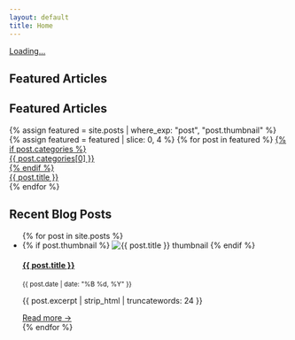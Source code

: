```yaml
---
layout: default
title: Home
---
```


<!-- Rotating headline (Flash News) -->
<div class="featured-rotator">
  <a id="featured-rotator-link" href="#">
    <span id="featured-rotator-text">Loading...</span>
  </a>
</div>

## Featured Articles

## Featured Articles

<section class="hero-grid fade-in">
  {% assign featured = site.posts | where_exp: "post", "post.thumbnail" %}
  {% assign featured = featured | slice: 0, 4 %}
  {% for post in featured %}
    <a
      href="{{ post.url }}"
      class="hero-grid-item"
      style="background-image: url('{{ post.thumbnail | default: '/assets/images/fallback.jpg' | relative_url }}');"
      title="{{ post.title }}"
    >
      {% if post.categories %}
        <div class="hero-category">{{ post.categories[0] }}</div>
      {% endif %}
      <div class="hero-overlay">
        <span>{{ post.title }}</span>
      </div>
    </a>
  {% endfor %}
</section>

## Recent Blog Posts

<ul class="post-list">
  {% for post in site.posts %}
    <li class="fade-in fade-in-delay">
      {% if post.thumbnail %}
        <img
          class="post-thumb-left"
          src="{{ post.thumbnail | relative_url }}"
          alt="{{ post.title }} thumbnail"
          loading="lazy"
        >
      {% endif %}
      <div class="post-info">
        <h4><a href="{{ post.url }}">{{ post.title }}</a></h4>
        <p><small>{{ post.date | date: "%B %d, %Y" }}</small></p>
        <p>{{ post.excerpt | strip_html | truncatewords: 24 }}</p>
        <a href="{{ post.url }}">Read more →</a>
      </div>
    </li>
  {% endfor %}
</ul>

<script>
  document.addEventListener("DOMContentLoaded", function () {
    const posts = [
      {% assign featured = site.posts | sort: "date" | reverse | slice: 0, 6 %}
      {% for post in featured %}
        {
          title: "{{ post.title | escape }}",
          url: "{{ post.url }}"
        }{% unless forloop.last %},{% endunless %}
      {% endfor %}
    ];
    let index = 0;
    const rotatorText = document.getElementById("featured-rotator-text");
    const rotatorLink = document.getElementById("featured-rotator-link");

    function rotatePost() {
      const post = posts[index];
      rotatorText.classList.remove("fade-in");
      void rotatorText.offsetWidth;
      rotatorText.textContent = post.title;
      rotatorLink.href = post.url;
      rotatorText.classList.add("fade-in");
      index = (index + 1) % posts.length;
    }

    rotatePost();
    setInterval(rotatePost, 8000);
  });
</script>
